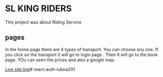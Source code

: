 # SL KING RIDERS

This project was about Riding Service

## pages

In the home page there are 4 types of transport. You can choose any one. If you click on the transport it will go to login page . Then It will go to the book page. YOu can seen the prices and also a google map.

[Live site link]()# react-auth-lubna201
